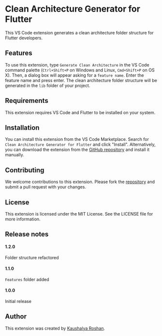 # Clean Architecture Generator for Flutter

This VS Code extension generates a clean architecture folder structure for Flutter developers.

## Features

To use this extension, type `Generate Clean Architecture` in the VS Code command palette (`Ctrl+Shift+P` on Windows and Linux, `Cmd+Shift+P` on OS X). Then, a dialog box will appear asking for a `feature name`. Enter the feature name and press enter. The clean architecture folder structure will be generated in the `lib` folder of your project.

## Requirements

This extension requires VS Code and Flutter to be installed on your system.

## Installation

You can install this extension from the VS Code Marketplace. Search for `Clean Architecture Generator for Flutter` and click "Install". Alternatively, you can download the extension from the [GitHub repository](https://github.com/KaushalyaRoshan/clean-architecture-for-Flutter-VSCode-Extension) and install it manually.

## Contributing

We welcome contributions to this extension. Please fork the [repository](https://github.com/KaushalyaRoshan/clean-architecture-for-Flutter-VSCode-Extension) and submit a pull request with your changes.

## License

This extension is licensed under the MIT License. See the LICENSE file for more information.

## Release notes

#### 1.2.0

Folder structure refactored

#### 1.1.0

`Features` folder added

#### 1.0.0

Initial release

## Author

This extension was created by [Kaushalya Roshan](https://kaushalyaroshan.com).
